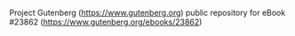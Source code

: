 Project Gutenberg (https://www.gutenberg.org) public repository for eBook #23862 (https://www.gutenberg.org/ebooks/23862)

